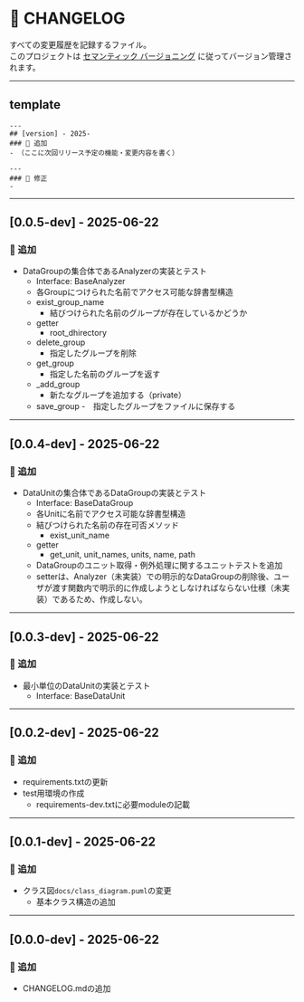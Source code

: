 # 📜 CHANGELOG

すべての変更履歴を記録するファイル。  
このプロジェクトは [セマンティック バージョニング](https://semver.org/lang/ja/) に従ってバージョン管理されます。

---
## template
```
---
## [version] - 2025-
### 🚀 追加
- （ここに次回リリース予定の機能・変更内容を書く）

---
### 🐛 修正
-
```
---
## [0.0.5-dev] - 2025-06-22
### 🚀 追加
- DataGroupの集合体であるAnalyzerの実装とテスト
    - Interface: BaseAnalyzer
    - 各Groupにつけられた名前でアクセス可能な辞書型構造
    - exist_group_name
        - 結びつけられた名前のグループが存在しているかどうか
    - getter
        - root_dhirectory
    - delete_group
        - 指定したグループを削除
    - get_group
        - 指定した名前のグループを返す
    - _add_group
        - 新たなグループを追加する（private）
    - save_group
        -　指定したグループをファイルに保存する
---
## [0.0.4-dev] - 2025-06-22
### 🚀 追加
- DataUnitの集合体であるDataGroupの実装とテスト
    - Interface: BaseDataGroup
    - 各Unitに名前でアクセス可能な辞書型構造
    - 結びつけられた名前の存在可否メソッド
        - exist_unit_name
    - getter
        - get_unit, unit_names, units, name, path
    - DataGroupのユニット取得・例外処理に関するユニットテストを追加
    - setterは、Analyzer（未実装）での明示的なDataGroupの削除後、ユーザが渡す関数内で明示的に作成しようとしなければならない仕様（未実装）であるため、作成しない。
---
## [0.0.3-dev] - 2025-06-22
### 🚀 追加
- 最小単位のDataUnitの実装とテスト
    - Interface: BaseDataUnit

---
## [0.0.2-dev] - 2025-06-22
### 🚀 追加
- requirements.txtの更新
- test用環境の作成
    - requirements-dev.txtに必要moduleの記載
---
## [0.0.1-dev] - 2025-06-22
### 🚀 追加
- クラス図`docs/class_diagram.puml`の変更
    - 基本クラス構造の追加
---
## [0.0.0-dev] - 2025-06-22
### 🚀 追加
- CHANGELOG.mdの追加